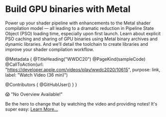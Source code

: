 # Build GPU binaries with Metal

Power up your shader pipeline with enhancements to the Metal shader compilation model — all leading to a dramatic reduction in Pipeline State Object (PSO) loading time, especially upon first launch. Learn about explicit PSO caching and sharing of GPU binaries using Metal binary archives and dynamic libraries. And we’ll detail the toolchain to create libraries and improve your shader compilation workflow.

@Metadata {
   @TitleHeading("WWDC20")
   @PageKind(sampleCode)
   @CallToAction(url: "https://developer.apple.com/videos/play/wwdc2020/10615", purpose: link, label: "Watch Video (36 min)")

   @Contributors {
      @GitHubUser(<replace this with your GitHub handle>)
   }
}

😱 "No Overview Available!"

Be the hero to change that by watching the video and providing notes! It's super easy:
 [Learn More…](https://wwdcnotes.com/documentation/wwdcnotes/contributing)
